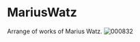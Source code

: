 # MariusWatz

Arrange of works of Marius Watz.
![000832](https://user-images.githubusercontent.com/52326196/86373716-ac5ff780-bcbe-11ea-956a-dc6a8778dd69.png)
 

